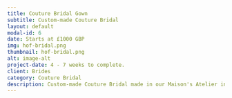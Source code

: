 ```yaml
---
title: Couture Bridal Gown
subtitle: Custom-made Couture Bridal
layout: default
modal-id: 6
date: Starts at £1000 GBP 
img: hof-bridal.png 
thumbnail: hof-bridal.png 
alt: image-alt
project-date: 4 - 7 weeks to complete.
client: Brides
category: Couture Bridal
description: Custom-made Couture Bridal made in our Maison's Atelier in Jamaica, West Indies.
---
```




